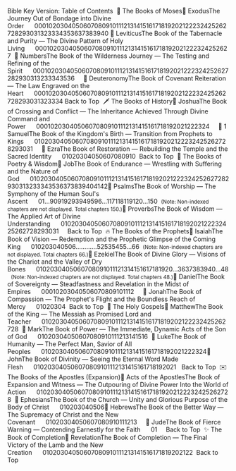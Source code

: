 <a id="top"></a>Bible Key Version: Table of Contents<a id="moses"></a>  <span class="color-moses">📜 The Books of Moses</span>📜 ExodusThe Journey Out of Bondage into Divine Order      0001020304050607080910111213141516171819202122232425262728293031323334353637383940 📜 LeviticusThe Book of the Tabernacle and Purity — The Divine Pattern of Holy Living      00010203040506070809101112131415161718192021222324252627  📜 NumbersThe Book of the Wilderness Journey — The Testing and Refining of the Spirit      00010203040506070809101112131415161718192021222324252627282930313233343536     📜 DeuteronomyThe Book of Covenant Reiteration — The Law Engraved on the Heart      0001020304050607080910111213141516171819202122232425262728293031323334 Back to Top<a id="histories"></a>  <span class="color-histories">🗡️ The Books of History</span>📖 JoshuaThe Book of Crossing and Conflict — The Inheritance Achieved Through Divine Command and Power      00010203040506070809101112131415161718192021222324     📖 1 SamuelThe Book of the Kingdom's Birth — Transition from Prophets to Kings      01020304050607080910111213141516171819202122232425262728293031     📖 EzraThe Book of Restoration — Rebuilding the Temple and the Sacred Identity      01020304050607080910  Back to Top<a id="poetry"></a>  <span class="color-poetry">🎼 The Books of Poetry & Wisdom</span>📖 JobThe Book of Endurance — Wrestling with Suffering and the Nature of God      010203040506070809101112131415161718192021222324252627282930313233343536373839404142📖 PsalmsThe Book of Worship — The Symphony of the Human Soul's Ascent      01...90919293949596...117118119120...150  <small>(Note: Non-indexed chapters are not displayed. Total chapters 150.)</small>📖 ProverbsThe Book of Wisdom — The Applied Art of Divine Understanding      01020304050607080910111213141516171819202122232425262728293031     Back to Top<a id="prophets"></a>  <span class="color-prophets">🔥 The Books of the Prophets</span>📖 IsaiahThe Book of Vision — Redemption and the Prophetic Glimpse of the Coming King      010203040506............52535455...66  <small>(Note: Non-indexed chapters are not displayed. Total chapters 66.)</small>📖 EzekielThe Book of Divine Glory — Visions of the Chariot and the Valley of Dry Bones      0102030405060708091011121314151617181920...3637383940...48  <small>(Note: Non-indexed chapters are not displayed. Total chapters 48.)</small>📖 DanielThe Book of Sovereignty — Steadfastness and Revelation in the Midst of Empires      00010203040506070809101112     📖 JonahThe Book of Compassion — The Prophet's Flight and the Boundless Reach of Mercy      01020304  Back to Top<a id="gospels"></a>  <span class="color-gospels">🌿 The Holy Gospels</span>📖 MatthewThe Book of the King — The Messiah as Promised Lord and Teacher      01020304050607080910111213141516171819202122232425262728  📖 MarkThe Book of Power — The Immediate, Dynamic Acts of the Son of God      01020304050607080910111213141516  📖 LukeThe Book of Humanity — The Perfect Man, Savior of All Peoples      010203040506070809101112131415161718192021222324📖 JohnThe Book of Divinity — Seeing the Eternal Word Made Flesh      010203040506070809101112131415161718192021   Back to Top<a id="letters"></a>  <span class="color-letters">✉️ The Books of the Apostles (Expansion)</span>📖 Acts of the ApostlesThe Book of Expansion and Witness — The Outpouring of Divine Power Into the World of Action      01020304050607080910111213141516171819202122232425262728  📜 EphesiansThe Book of the Church — Unity and Glorious Purpose of the Body of Christ      010203040506📜 HebrewsThe Book of the Better Way — The Supremacy of Christ and the New Covenant      01020304050607080910111213     📜 JudeThe Book of Fierce Warning — Contending Earnestly for the Faith      01     Back to Top<a id="revelation"></a>  <span class="color-revelation">✨ The Book of Completion</span>📖 RevelationThe Book of Completion — The Final Victory of the Lamb and the New Creation      01020304050607080910111213141516171819202122  Back to Top
